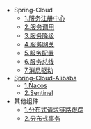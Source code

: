 <!-- docs/_sidebar.md -->
* Spring-Cloud
  * [1.服务注册中心](spring-cloud/服务注册中心.md)
  * [2.服务调用](spring-cloud/服务调用.md)
  * [3.服务降级](spring-cloud/服务降级.md)
  * [4.服务网关](spring-cloud/服务网关.md)
  * [5.服务配置](spring-cloud/服务配置.md)
  * [6.服务总线](spring-cloud/服务总线.md)
  * [7.消息驱动](spring-cloud/消息驱动.md)
* [Spring-Cloud-Alibaba](spring-cloud-alibaba/)
  * [1.Nacos](spring-cloud-alibaba/Nacos.md)
  * [2.Sentinel](spring-cloud-alibaba/Sentinel.md)
* 其他组件
  * [1.分布式请求链路跟踪](other/分布式请求链路跟踪.md)
  * [2.分布式事务](other/分布式事务.md)